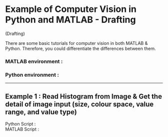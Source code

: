 # Example of Computer Vision in Python and MATLAB - Drafting
(Drafting)

There are some basic tutorials for computer vision in both MATLAB &amp; Python. Therefore, you could differentiate the differences between them.

### MATLAB environment :

### Python environment :

---

## Example 1 : Read Histogram from Image & Get the detail of image input (size, colour space, value range, and value type)

Python Script : <br>
MATLAB Script :

